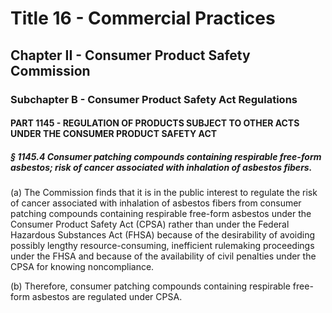 
# Title 16 - Commercial Practices
## Chapter II - Consumer Product Safety Commission
### Subchapter B - Consumer Product Safety Act Regulations
#### PART 1145 - REGULATION OF PRODUCTS SUBJECT TO OTHER ACTS UNDER THE CONSUMER PRODUCT SAFETY ACT
##### § 1145.4 Consumer patching compounds containing respirable free-form asbestos; risk of cancer associated with inhalation of asbestos fibers.

(a) The Commission finds that it is in the public interest to regulate the risk of cancer associated with inhalation of asbestos fibers from consumer patching compounds containing respirable free-form asbestos under the Consumer Product Safety Act (CPSA) rather than under the Federal Hazardous Substances Act (FHSA) because of the desirability of avoiding possibly lengthy resource-consuming, inefficient rulemaking proceedings under the FHSA and because of the availability of civil penalties under the CPSA for knowing noncompliance.

(b) Therefore, consumer patching compounds containing respirable free-form asbestos are regulated under CPSA.
